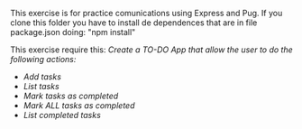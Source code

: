 This exercise is for practice comunications using Express and Pug.
If you clone this folder you have to install de dependences that are in file package.json doing: "npm install"

This exercise require this:
*Create a TO-DO App that allow the user to do the following actions:*
* *Add tasks*
* *List tasks*
* *Mark tasks as completed*
* *Mark ALL tasks as completed*
* *List completed tasks*